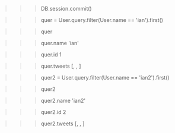 >>> DB.session.commit()

>>> quer = User.query.filter(User.name == 'ian').first()

>>> quer
<USER ian>

>>> quer.name
'ian'

>>> quer.id
1

>>> quer.tweets
[<TWEET hi>, <TWEET hi>, <TWEET hi>]

>>> quer2 = User.query.filter(User.name == 'ian2').first()

>>> quer2
<USER ian2>

>>> quer2.name
'ian2'

>>> quer2.id
2

>>> quer2.tweets
[<TWEET hi>, <TWEET hi>, <TWEET hi>]
